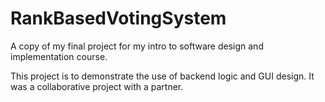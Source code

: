 # RankBasedVotingSystem
A copy of my final project for my intro to software design and implementation course. 

This project is to demonstrate the use of backend logic and GUI design. It was a collaborative project with a partner.